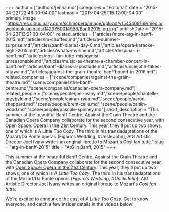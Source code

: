 +++
author = ["authors/jenna.md"]
categories = "Editorial"
date = "2015-04-22T22:46:00-04:00"
lastmod = "2015-04-25T15:12:00-04:00"
primary_image = "https://res.cloudinary.com/schmopera/image/upload/v1545409169/media/webhook-uploads/1429760014996/Banff2015.jpg.jpg"
publishDate = "2015-04-23T13:21:00-04:00"
related_articles = ["articles/more-atg-in-banff-2015.md","articles/im-chuffed.md","articles/a-summer-surprise.md","articles/banff-diaries-day-0.md","articles/opera-karaoke-night-2015.md","articles/whats-my-line.md","articles/despina-in-banff.md","articles/cosi-fan-tutte-misogynist-unreasonable.md","articles/music-as-theatre-a-chamber-concert-in-banff.md","articles/banff-diaries-a-postlude.md","articles/unclejohn-takes-ottawa.md","articles/against-the-grain-theatre-banffbound-in-2016.md"]
related_companies = ["scene/companies/against-the-grain-theatre.md","scene/companies/the-banff-centre.md","scene/companies/canadian-opera-company.md"]
related_people = ["scene/people/joel-ivany.md","scene/people/shantelle-przybylo.md","scene/people/cairan-ryan.md","scene/people/aaron-sheppard.md","scene/people/brent-calis.md","scene/people/caitlin-wood.md","scene/people/pascale-spinney.md"]
short_description = "This summer at the beautiful Banff Centre, Against the Grain Theatre and the Canadian Opera Company collaborate for the second consecutive year, with Open Space: Opera in the 21st Century. This year, they&#039;ll put up two shows, one of which is A Little Too Cozy. The third in his transladaptations of the Mozart/Da Ponte operas (Figaro&#039;s Wedding, #UncleJohn), AtG Artistic Director Joel Ivany writes an original libretto to Mozart&#039;s Così fan tutte."
slug = "atg-in-banff-2015"
title = "AtG in Banff, 2015"
+++

This summer at the beautiful Banff Centre, Against the Grain Theatre and the Canadian Opera Company collaborate for the second consecutive year, with [Open Space: Opera in the 21st Century](http://www.banffcentre.ca/programs/program.aspx?id=1532). This year, they'll put up two shows, one of which is *A Little Too Cozy*. The third in his transladaptations of the Mozart/Da Ponte operas (*Figaro's Wedding*, *#UncleJohn*), AtG Artistic Director Joel Ivany writes an original libretto to Mozart's *Così fan tutte*.

We're excited to announce the cast of *A Little Too Cozy*. Get to know everyone, and catch a few insider details in the videos below!

